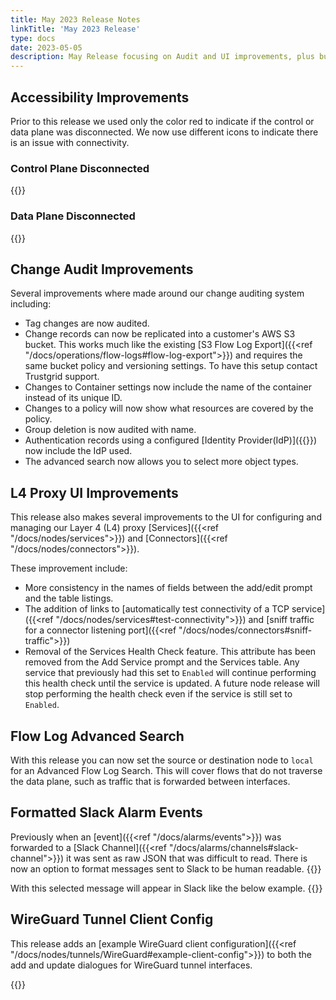 ```yaml
---
title: May 2023 Release Notes
linkTitle: 'May 2023 Release'
type: docs
date: 2023-05-05
description: May Release focusing on Audit and UI improvements, plus bug fixes
---
```


## Accessibility Improvements
Prior to this release we used only the color red to indicate if the control or data plane was disconnected.  We now use different icons to indicate there is an issue with connectivity.
### Control Plane Disconnected 
{{<tgimg src="control-plane-disconnected.png" caption="Control Plane Disconnect icon" alt="Red circle with an exclamation mark(!) inside to indicate control plane disconnected">}}

### Data Plane Disconnected
{{<tgimg src="data-plane-disconnected.png" caption="Data Plane Disconnected icon" alt="Red triangle with an exclamation mark(!) to indicate data plane is disconnected ">}}

## Change Audit Improvements
Several improvements where made around our change auditing system including:
* Tag changes are now audited.
* Change records can now be replicated into a customer's AWS S3 bucket. This works much like the existing [S3 Flow Log Export]({{<ref "/docs/operations/flow-logs#flow-log-export">}}) and requires the same bucket policy and versioning settings.  To have this setup contact Trustgrid support. 
* Changes to Container settings now include the name of the container instead of its unique ID.
* Changes to a policy will now show what resources are covered by the policy.
* Group deletion is now audited with name.
* Authentication records using a configured [Identity Provider(IdP)]({{<ref src="/docs/idps">}}) now include the IdP used.
* The advanced search now allows you to select more object types.

## L4 Proxy UI Improvements
This release also makes several improvements to the UI for configuring and managing our Layer 4 (L4) proxy [Services]({{<ref "/docs/nodes/services">}}) and [Connectors]({{<ref "/docs/nodes/connectors">}}). 

These improvement include:
* More consistency in the names of fields between the add/edit prompt and the table listings.
* The addition of links to [automatically test connectivity of a TCP service]({{<ref "/docs/nodes/services#test-connectivity">}}) and [sniff traffic for a connector listening port]({{<ref "/docs/nodes/connectors#sniff-traffic">}})
* Removal of the Services Health Check feature. This attribute has been removed from the Add Service prompt and the Services table.  Any service that previously had this set to `Enabled` will continue performing this health check until the service is updated.  A future node release will stop performing the health check even if the service is still set to `Enabled`. 

## Flow Log Advanced Search
With this release you can now set the source or destination node to `local` for an Advanced Flow Log Search. This will cover flows that do not traverse the data plane, such as traffic that is forwarded between interfaces.

## Formatted Slack Alarm Events
Previously when an [event]({{<ref "/docs/alarms/events">}}) was forwarded to a [Slack Channel]({{<ref "/docs/alarms/channels#slack-channel">}}) it was sent as raw JSON that was difficult to read. There is now an option to format messages sent to Slack to be human readable. 
{{<tgimg src="/docs/alarms/channels/slack-format-option.png" width="50%" caption="Checkbox to enable Slack formatting">}}

With this selected message will appear in Slack like the below example.
{{<tgimg src="/docs/alarms/channels/formatted-slack-example.png" width="80%" caption="Example formatted slack event">}}

## WireGuard Tunnel Client Config
This release adds an [example WireGuard client configuration]({{<ref "/docs/nodes/tunnels/WireGuard#example-client-config">}}) to both the add and update dialogues for WireGuard tunnel interfaces. 

{{<tgimg src="/docs/nodes/tunnels/WireGuard/WireGuard-tunnel-example-config.png" width="90%" caption="Example auto-generated WireGuard client configuration">}}